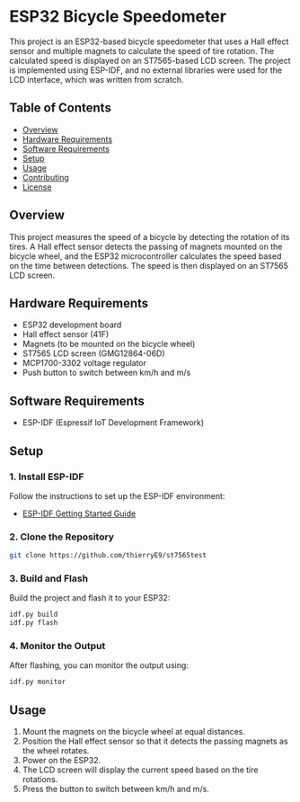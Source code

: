 # ESP32 Bicycle Speedometer

This project is an ESP32-based bicycle speedometer that uses a Hall effect sensor and multiple magnets to calculate the speed of tire rotation. The calculated speed is displayed on an ST7565-based LCD screen. The project is implemented using ESP-IDF, and no external libraries were used for the LCD interface, which was written from scratch.

## Table of Contents

- [Overview](#overview)
- [Hardware Requirements](#hardware-requirements)
- [Software Requirements](#software-requirements)
- [Setup](#setup)
- [Usage](#usage)
- [Contributing](#contributing)
- [License](#license)

## Overview

This project measures the speed of a bicycle by detecting the rotation of its tires. A Hall effect sensor detects the passing of magnets mounted on the bicycle wheel, and the ESP32 microcontroller calculates the speed based on the time between detections. The speed is then displayed on an ST7565 LCD screen.

## Hardware Requirements

- ESP32 development board
- Hall effect sensor (41F)
- Magnets (to be mounted on the bicycle wheel)
- ST7565 LCD screen (GMG12864-06D)
- MCP1700-3302 voltage regulator
- Push button to switch between km/h and m/s

## Software Requirements

- ESP-IDF (Espressif IoT Development Framework)

## Setup

### 1. Install ESP-IDF

Follow the instructions to set up the ESP-IDF environment:
- [ESP-IDF Getting Started Guide](https://docs.espressif.com/projects/esp-idf/en/latest/esp32/get-started/)

### 2. Clone the Repository

```bash
git clone https://github.com/thierryE9/st7565test
```

### 3. Build and Flash

Build the project and flash it to your ESP32:

```bash
idf.py build
idf.py flash
```

### 4. Monitor the Output

After flashing, you can monitor the output using:

```bash
idf.py monitor
```

## Usage

1. Mount the magnets on the bicycle wheel at equal distances.
2. Position the Hall effect sensor so that it detects the passing magnets as the wheel rotates.
3. Power on the ESP32.
4. The LCD screen will display the current speed based on the tire rotations.
5. Press the button to switch between km/h and m/s.